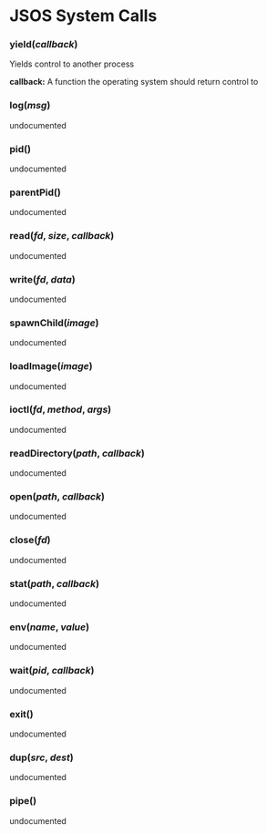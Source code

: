 # JSOS System Calls
### yield(*callback*)

Yields control to another process

**callback:** A function the operating system should return control to

### log(*msg*)

undocumented

### pid()

undocumented

### parentPid()

undocumented

### read(*fd*, *size*, *callback*)

undocumented

### write(*fd*, *data*)

undocumented

### spawnChild(*image*)

undocumented

### loadImage(*image*)

undocumented

### ioctl(*fd*, *method*, *args*)

undocumented

### readDirectory(*path*, *callback*)

undocumented

### open(*path*, *callback*)

undocumented

### close(*fd*)

undocumented

### stat(*path*, *callback*)

undocumented

### env(*name*, *value*)

undocumented

### wait(*pid*, *callback*)

undocumented

### exit()

undocumented

### dup(*src*, *dest*)

undocumented

### pipe()

undocumented

